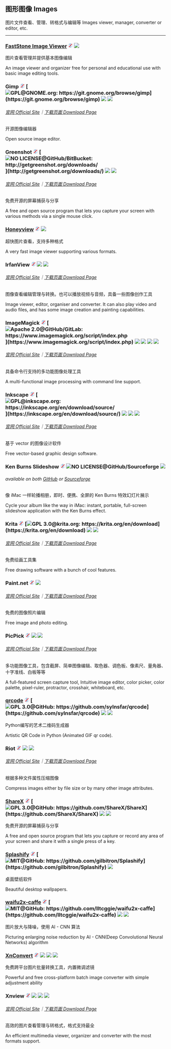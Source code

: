 ## 图形图像   Images

图片文件查看、管理、转格式与编辑等   Images viewer, manager, converter or editor, etc.

---

### [FastStone Image Viewer](http://www.faststone.org/) ![](/assets/free.png) ![](/assets/earth-globe.png)

图片查看管理并提供基本图像编辑

An image viewer and organizer free for personal and educational use with basic image editing tools.

### Gimp ![](/assets/free.png) [![](/assets/open-source-icon.png "GPL@GNOME.org: https://git.gnome.org/browse/gimp")](https://git.gnome.org/browse/gimp) ![](/assets/earth-globe.png) ![](/assets/multi_platform.png)

###### [官网 Official Site](https://www.gimp.org/)｜[下载页面 Download Page](https://www.gimp.org/downloads/)

开源图像编辑器

Open source image editor.

### Greenshot ![](/assets/free.png) [![](/assets/open-source-icon.png "NO LICENSE@GitHub/BitBucket: http://getgreenshot.org/downloads/")](http://getgreenshot.org/downloads/) ![](/assets/earth-globe.png) ![](/assets/multi_platform.png)

###### [官网 Official Site](http://getgreenshot.org/)｜[下载页面 Download Page](http://getgreenshot.org/downloads/)

免费开源的屏幕捕获与分享

A free and open source program that lets you capture your screen with various methods via a single mouse click.

### [Honeyview](http://www.bandisoft.com/honeyview/) ![](/assets/free.png) ![](/assets/earth-globe.png)

超快图片查看，支持多种格式

A very fast image viewer supporting various formats.

### IrfanView ![](/assets/free.png) ![](/assets/earth-globe.png) ![](/assets/usb.png)

###### [官网 Official Site](http://www.irfanview.com/)｜[下载页面 Download Page](http://www.irfanview.com/main_download_engl.htm)

图像查看编辑管理与转换。也可以播放视频与音频，具备一些图像创作工具

Image viewer, editor, organiser and converter. It can also play video and audio files, and has some image creation and painting capabilities.

### ImageMagick ![](/assets/free.png) [![](/assets/open-source-icon.png "Apache 2.0@GitHub/GitLab: https://www.imagemagick.org/script/index.php")](https://www.imagemagick.org/script/index.php) ![](/assets/united-states.png) ![](/assets/usb.png) ![](/assets/multi_platform.png) ![](/assets/command-line.png)

###### [官网 Official Site](https://www.imagemagick.org/script/index.php)｜[下载页面 Download Page](https://www.imagemagick.org/script/download.php)

具备命令行支持的多功能图像处理工具

A multi-functional image processing with command line support.

### Inkscape ![](/assets/free.png) [![](/assets/open-source-icon.png "GPL@inkscape.org: https://inkscape.org/en/download/source/")](https://inkscape.org/en/download/source/) ![](/assets/earth-globe.png) ![](/assets/usb.png) ![](/assets/multi_platform.png)

###### [官网 Official Site](https://inkscape.org/en/)｜[下载页面 Download Page](https://inkscape.org/en/download/windows/)

基于 vector 的图像设计软件

Free vector-based graphic design software.

### Ken Burns Slideshow ![](/assets/free.png) ![](/assets/open-source-icon.png "NO LICENSE@GitHub/Sourceforge") ![](/assets/earth-globe.png)

###### available on both [GitHub](https://github.com/changbowen/Ken-Burns-Slideshow) or [Sourceforge](https://sourceforge.net/projects/ken-burns-slideshow/)

像 iMac 一样轮播相册，即时、便携、全屏的 Ken Burns 特效幻灯片展示

Cycle your album like the way in iMac: instant, portable, full-screen slideshow application with the Ken Burns effect.

### Krita ![](/assets/free.png) [![](/assets/open-source-icon.png "GPL 3.0@krita.org: https://krita.org/en/download")](https://krita.org/en/download) ![](/assets/earth-globe.png) ![](/assets/usb.png)

###### [官网 Official Site](https://krita.org/en/)｜[下载页面 Download Page](https://krita.org/en/download/krita-desktop/)

免费绘画工具集

Free drawing software with a bunch of cool features.

### Paint.net ![](/assets/free.png) ![](/assets/earth-globe.png)

###### [官网 Official Site](https://www.getpaint.net/index.html)｜[下载页面 Download Page](https://www.getpaint.net/download.html)

免费的图像照片编辑

Free image and photo editing.

### PicPick ![](/assets/free.png) ![](/assets/earth-globe.png) ![](/assets/usb.png)

###### [官网 Official Site](http://ngwin.com/picpick)｜[下载页面 Download Page](http://ngwin.com/picpick/download)

多功能图像工具，包含截屏、简单图像编辑、取色器、调色板、像素尺、量角器、十字准线、白板等等

A full-featured screen capture tool, Intuitive image editor, color picker, color palette, pixel-ruler, protractor, crosshair, whiteboard, etc.

### [**qrcode**](https://github.com/sylnsfar/qrcode) ![](/assets/free.png) [![](/assets/open-source-icon.png "GPL 3.0@GitHub: https://github.com/sylnsfar/qrcode")](https://github.com/sylnsfar/qrcode) ![](/assets/united-states.png) ![](/assets/usb.png)

Python编写的艺术二维码生成器

Artistic QR Code in Python \(Animated GIF qr code\).

### Riot ![](/assets/free.png) ![](/assets/united-states.png) ![](/assets/usb.png)

###### [官网 Official Site](http://luci.criosweb.ro/riot/)｜[下载页面 Download Page](http://luci.criosweb.ro/riot/download/)

根据多种文件属性压缩图像

Compress images either by file size or by many other image attributes.

### [ShareX](https://getsharex.com/) ![](/assets/free.png) [![](/assets/open-source-icon.png "GPL 3.0@GitHub: https://github.com/ShareX/ShareX")](https://github.com/ShareX/ShareX) ![](/assets/earth-globe.png) ![](/assets/usb.png)

免费开源的屏幕捕获与分享

A free and open source program that lets you capture or record any area of your screen and share it with a single press of a key.

### [Splashify](https://splashify.net/) ![](/assets/free.png) [![](/assets/open-source-icon.png "MIT@GitHub: https://github.com/gilbitron/Splashify")](https://github.com/gilbitron/Splashify) ![](/assets/united-states.png)

桌面壁纸软件

Beautiful desktop wallpapers.

### [waifu2x-caffe](https://github.com/lltcggie/waifu2x-caffe)  ![](/assets/free.png) [![](/assets/open-source-icon.png "MIT@GitHub: https://github.com/lltcggie/waifu2x-caffe")](https://github.com/lltcggie/waifu2x-caffe) ![](/assets/earth-globe.png) ![](/assets/usb.png)

图片放大与降噪，使用 AI - CNN 算法

Picturing enlarging noise reduction by  AI - CNN(Deep Convolutional Neural Networks) algorithm

### [XnConvert](http://www.xnview.com/en/xnconvert/) ![](/assets/free.png) ![](/assets/earth-globe.png) ![](/assets/usb.png) ![](/assets/multi_platform.png)

免费跨平台图片批量转换工具，内置微调滤镜

Powerful and free cross-platform batch image converter with simple adjustment ability

### Xnview ![](/assets/free.png) ![](/assets/earth-globe.png) ![](/assets/usb.png) ![](/assets/multi_platform.png)

###### [官网 Official Site](http://www.xnview.com/en/)｜[下载页面 Download Page](http://www.xnview.com/en/xnview/#downloads)

高效的图片查看管理与转格式，格式支持最全

An efficient multimedia viewer, organizer and converter with the most formats support.

